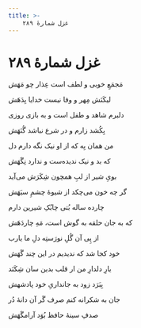 ```yaml
---
title: >-
    غزل شمارهٔ ۲۸۹
---
```

# غزل شمارهٔ ۲۸۹

<div class="b" id="bn1"><div class="m1"><p>مَجمَعِ خوبی و لطف است عِذار چو مَهَش</p></div>
<div class="m2"><p>لیکَنَش مِهر و وفا نیست خدایا بِدَهَش</p></div></div>
<div class="b" id="bn2"><div class="m1"><p>دلبرم شاهد و طفل است و به بازی روزی</p></div>
<div class="m2"><p>بِکُشد زارم و در شرع نباشد گُنَهَش</p></div></div>
<div class="b" id="bn3"><div class="m1"><p>من همان بِه که از او نیک نگه دارم دل</p></div>
<div class="m2"><p>که بد و نیک ندیده‌ست و ندارد نِگَهَش</p></div></div>
<div class="b" id="bn4"><div class="m1"><p>بویِ شیر از لبِ همچون شِکَرَش می‌آید</p></div>
<div class="m2"><p>گر چه خون می‌چکد از شیوهٔ چشمِ سیَهَش</p></div></div>
<div class="b" id="bn5"><div class="m1"><p>چارده ساله بُتی چابُکِ شیرین دارم</p></div>
<div class="m2"><p>که به جان حلقه به گوش است، مَهِ چاردَهَش</p></div></div>
<div class="b" id="bn6"><div class="m1"><p>از پِی آن گُلِ نورَستِه دلِ ما یارب</p></div>
<div class="m2"><p>خود کجا شد که ندیدیم در این چند گَهَش</p></div></div>
<div class="b" id="bn7"><div class="m1"><p>یارِ دلدارِ من ار قلب بدین سان شِکَنَد</p></div>
<div class="m2"><p>بِبَرَد زود به جانداریِ خود پادشهش</p></div></div>
<div class="b" id="bn8"><div class="m1"><p>جان به شکرانه کنم صرف گَر آن دانهٔ دُر</p></div>
<div class="m2"><p>صدفِ سینهٔ حافظ بُوَد آرامگَهَش</p></div></div>